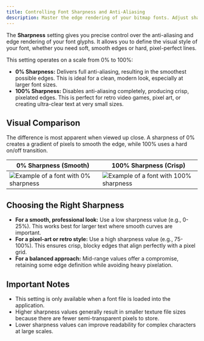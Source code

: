```yaml
---
title: Controlling Font Sharpness and Anti-Aliasing
description: Master the edge rendering of your bitmap fonts. Adjust sharpness to control anti-aliasing, from perfectly smooth (0%) to crisp and pixel-perfect (100%).
---
```


The **Sharpness** setting gives you precise control over the anti-aliasing and edge rendering of your font glyphs. It allows you to define the visual style of your font, whether you need soft, smooth edges or hard, pixel-perfect lines.

This setting operates on a scale from 0% to 100%:

-   **0% Sharpness:** Delivers full anti-aliasing, resulting in the smoothest possible edges. This is ideal for a clean, modern look, especially at larger font sizes.
-   **100% Sharpness:** Disables anti-aliasing completely, producing crisp, pixelated edges. This is perfect for retro video games, pixel art, or creating ultra-clear text at very small sizes.

## Visual Comparison

The difference is most apparent when viewed up close. A sharpness of 0% creates a gradient of pixels to smooth the edge, while 100% uses a hard on/off transition.

| 0% Sharpness (Smooth)                                  | 100% Sharpness (Crisp)                                     |
| ------------------------------------------------------ | ---------------------------------------------------------- |
| ![Example of a font with 0% sharpness](~/assets/sharp-0.png) | ![Example of a font with 100% sharpness](~/assets/sharp-100.png) |

## Choosing the Right Sharpness

-   **For a smooth, professional look:** Use a low sharpness value (e.g., 0-25%). This works best for larger text where smooth curves are important.
-   **For a pixel-art or retro style:** Use a high sharpness value (e.g., 75-100%). This ensures crisp, blocky edges that align perfectly with a pixel grid.
-   **For a balanced approach:** Mid-range values offer a compromise, retaining some edge definition while avoiding heavy pixelation.

## Important Notes

-   This setting is only available when a font file is loaded into the application.
-   Higher sharpness values generally result in smaller texture file sizes because there are fewer semi-transparent pixels to store.
-   Lower sharpness values can improve readability for complex characters at large scales.